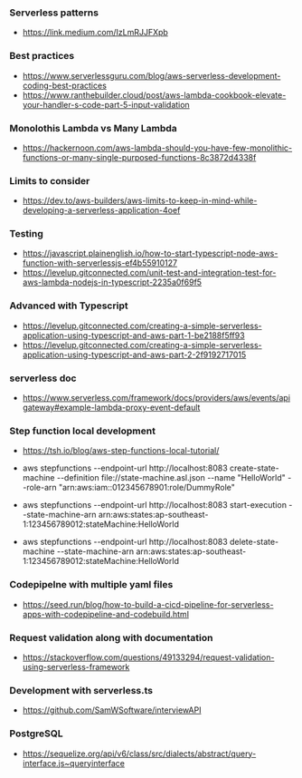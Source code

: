 ### Serverless patterns
- https://link.medium.com/IzLmRJJFXpb


### Best practices
- https://www.serverlessguru.com/blog/aws-serverless-development-coding-best-practices
- https://www.ranthebuilder.cloud/post/aws-lambda-cookbook-elevate-your-handler-s-code-part-5-input-validation

### Monolothis Lambda vs Many Lambda
- https://hackernoon.com/aws-lambda-should-you-have-few-monolithic-functions-or-many-single-purposed-functions-8c3872d4338f

### Limits to consider
- https://dev.to/aws-builders/aws-limits-to-keep-in-mind-while-developing-a-serverless-application-4oef

### Testing
- https://javascript.plainenglish.io/how-to-start-typescript-node-aws-function-with-serverlessjs-ef4b55910127
- https://levelup.gitconnected.com/unit-test-and-integration-test-for-aws-lambda-nodejs-in-typescript-2235a0f69f5

### Advanced with Typescript
- https://levelup.gitconnected.com/creating-a-simple-serverless-application-using-typescript-and-aws-part-1-be2188f5ff93
- https://levelup.gitconnected.com/creating-a-simple-serverless-application-using-typescript-and-aws-part-2-2f9192717015

### serverless doc
- https://www.serverless.com/framework/docs/providers/aws/events/apigateway#example-lambda-proxy-event-default

### Step function local development
- https://tsh.io/blog/aws-step-functions-local-tutorial/

- aws stepfunctions --endpoint-url http://localhost:8083 create-state-machine --definition file://state-machine.asl.json --name "HelloWorld" --role-arn "arn:aws:iam::012345678901:role/DummyRole"
- aws stepfunctions --endpoint-url http://localhost:8083 start-execution --state-machine-arn arn:aws:states:ap-southeast-1:123456789012:stateMachine:HelloWorld
- aws stepfunctions --endpoint-url http://localhost:8083 delete-state-machine --state-machine-arn arn:aws:states:ap-southeast-1:123456789012:stateMachine:HelloWorld

### Codepipelne with multiple yaml files
- https://seed.run/blog/how-to-build-a-cicd-pipeline-for-serverless-apps-with-codepipeline-and-codebuild.html

### Request validation along with documentation
- https://stackoverflow.com/questions/49133294/request-validation-using-serverless-framework

### Development with serverless.ts
- https://github.com/SamWSoftware/interviewAPI

### PostgreSQL
- https://sequelize.org/api/v6/class/src/dialects/abstract/query-interface.js~queryinterface
